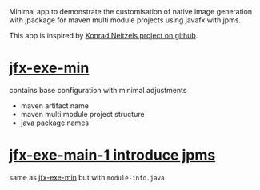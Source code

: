 Minimal app to demonstrate the customisation of native image generation with jpackage for maven multi module projects using javafx with jpms.

This app is inspired by [Konrad Neitzels project on github](https://github.com/kneitzel/JavaFXMavenApp/tree/main/src/main/java/de/kneitzel).

# [jfx-exe-min](#jfx-exe-min)

  contains base configuration with minimal adjustments
  - maven artifact name
  - maven multi module project structure
  - java package names

# [jfx-exe-main-1 introduce jpms](#jfx-exe-main-1)

  same as [jfx-exe-min](jfx-exe-min) but with ```module-info.java```
